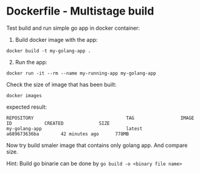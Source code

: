 Dockerfile - Multistage build
=============================

Test build and run simple go app in docker container:

1. Build docker image with the app:


```
docker build -t my-golang-app .
```

2. Run the app:

```
docker run -it --rm --name my-running-app my-golang-app
```

Check the size of image that has been built:

```
docker images
```

expected result: 

```
REPOSITORY                                  TAG                 IMAGE ID            CREATED             SIZE
my-golang-app                               latest              a689673636ba        42 minutes ago      778MB
```

Now try build smaler image that contains only golang app. And compare size.

Hint: Build go binarie can be done by `go build -o <binary file name>`


